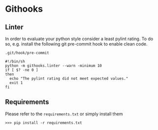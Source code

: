 # Githooks

## Linter
In order to evaluate your python style consider a least pylint rating.
To do so, e.g. install the following git pre-commit hook to enable clean code.

    .git/hook/pre-commit

    #!/bin/sh
    python -m githooks.linter --warn -minimum 10
    if [ $? -ne 0 ]
    then
      echo "The pylint rating did not meet expected values."
      exit 1
    fi


## Requirements

Please refer to the `requirements.txt` or simply install them

    >>> pip install -r requirements.txt
